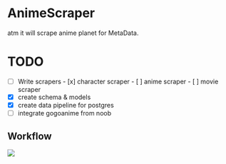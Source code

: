 # AnimeScraper
atm it will scrape anime planet for MetaData.

# TODO
- [ ] Write scrapers
      - [x] character scraper
      - [ ] anime scraper
      - [ ] movie scraper
- [x] create schema & models
- [x] create data pipeline for postgres
- [ ] integrate gogoanime from noob

## Workflow
![](https://github.com/nsfwapp/AnimeScraper/blob/main/AnimeScraper.png)
